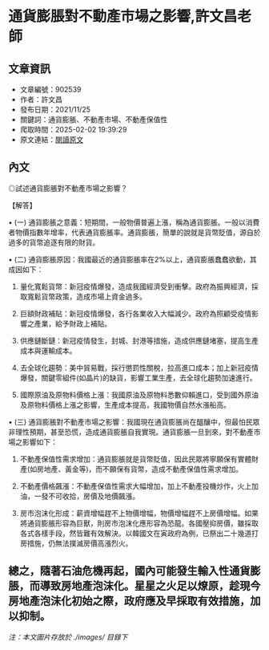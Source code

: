 # 通貨膨脹對不動產市場之影響,許文昌老師

## 文章資訊
- 文章編號：902539
- 作者：許文昌
- 發布日期：2021/11/25
- 關鍵詞：通貨膨脹、不動產市場、不動產保值性
- 爬取時間：2025-02-02 19:39:29
- 原文連結：[閱讀原文](https://real-estate.get.com.tw/Columns/detail.aspx?no=902539)

## 內文
◎試述通貨膨脹對不動產市場之影響？

【解答】

• (一) 通貨膨脹之意義：短期間，一般物價普遍上漲，稱為通貨膨脹。一般以消費者物價指數年增率，代表通貨膨脹率。通貨膨脹，簡單的說就是貨幣貶值，源自於過多的貨幣追逐有限的財貨。

• (二) 通貨膨脹原因：我國最近的通貨膨脹率在2%以上，通貨膨脹蠢蠢欲動，其成因如下：

1. 量化寬鬆貨幣：新冠疫情爆發，造成我國經濟受到衝擊。政府為振興經濟，採取寬鬆貨幣政策，造成市場上資金過多。

2. 巨額財政補貼：新冠疫情爆發，各行各業收入大幅減少。政府為照顧受疫情影響之產業，給予財政上補貼。

3. 供應鏈斷鏈：新冠疫情發生，封城、封港等措施，造成供應鏈堵塞，提高生產成本與運輸成本。

4. 去全球化趨勢：美中貿易戰，採行懲罰性關稅，拉高進口成本；加上新冠疫情爆發，關鍵零組件(如晶片)的缺貨，影響工業生產，去全球化趨勢加速進行。

5. 國際原油及原物料價格上漲：我國原油及原物料悉數仰賴進口，受到國外原油及原物料價格上漲之影響，生產成本提高，我國物價自然水漲船高。

• (三) 通貨膨脹對不動產市場之影響：我國現在通貨膨脹尚在醞釀中，但最怕民眾非理性預期，甚至恐慌，造成通貨膨脹自我實現。通貨膨脹一旦到來，對不動產市場之影響如下：

1. 不動產保值性需求增加：通貨膨脹就是貨幣貶值，因此民眾將寧願保有實體財產(如房地產、黃金等)，而不願保有貨幣，造成不動產保值性需求增加。

2. 不動產價格飆漲：不動產保值性需求大幅增加，加上不動產投機炒作，火上加油，一發不可收拾，房價及地價飆漲。

3. 房市泡沫化形成：薪資增幅趕不上物價增幅，物價增幅趕不上房價增幅。如果將通貨膨脹形容為巨獸，則房市泡沫化應形容為恐龍。各國壓抑房價，雖採取各式各樣手段，然皆難有效解決。以韓國文在寅政府為例，已祭出二十幾道打房措施，仍無法撲滅房價高漲烈火。

總之，隨著石油危機再起，國內可能發生輸入性通貨膨脹，而導致房地產泡沫化。星星之火足以燎原，趁現今房地產泡沫化初始之際，政府應及早採取有效措施，加以抑制。
---
*注：本文圖片存放於 ./images/ 目錄下*
